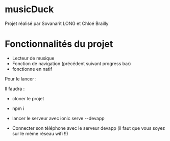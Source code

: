 # musicDuck

Projet réalisé par Sovanarit LONG et Chloé Brailly


<h1> Fonctionnalités du projet </h1>

  - Lecteur de musique
  - Fonction de navigation (précédent suivant progress bar)
  - fonctionne en natif
  
  Pour le lancer :
 
 Il faudra :
 
  - cloner le projet
 
  - npm i
 
  - lancer le serveur avec ionic serve --devapp 
  
  - Connecter son téléphone avec le serveur devapp (il faut que vous soyez sur le même réseau wifi !!)
 
